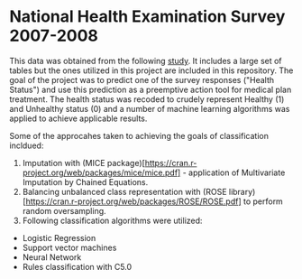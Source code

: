 # National Health Examination Survey 2007-2008 

This data was obtained from the following [study](https://www.icpsr.umich.edu/web/ICPSR/studies/25505/datadocumentation). It includes a large set of tables but the ones utilized in this project are included in this repository. 
The goal of the project was to predict one of the survey responses ("Health Status") and use this prediction as a preemptive action tool for medical plan treatment. The health status was recoded to crudely represent Healthy (1) 
and Unhealthy status (0) and a number of machine learning algorithms was applied to achieve applicable results. 

Some of the approcahes taken to achieving the goals of classification incldued: 

1. Imputation with (MICE package)[https://cran.r-project.org/web/packages/mice/mice.pdf]  - application of Multivariate Imputation by Chained Equations. 
2. Balancing unbalanced class representation with (ROSE library)[https://cran.r-project.org/web/packages/ROSE/ROSE.pdf] to perform random oversampling. 
3. Following classification algorithms were utilized: 

- Logistic Regression 
- Support vector machines 
- Neural Network 
- Rules classification with C5.0



